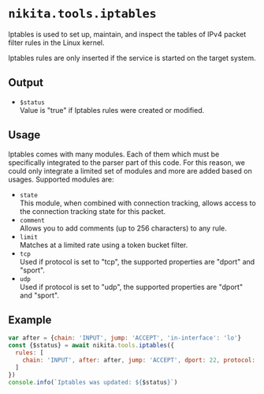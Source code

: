 
# `nikita.tools.iptables`

Iptables is used to set up, maintain, and inspect the tables of IPv4 packet 
filter rules in the Linux kernel.

Iptables rules are only inserted if the service is started on the target system.

## Output

* `$status`   
  Value is "true" if Iptables rules were created or modified.

## Usage

Iptables comes with many modules. Each of them which must be specifically 
integrated to the parser part of this code. For this reason, we could only
integrate a limited set of modules and more are added based on usages. Supported
modules are:

* `state`   
  This module, when combined with connection tracking, allows access to the
  connection tracking state for this packet.   
* `comment`   
  Allows you to add comments (up to 256 characters) to any rule.   
* `limit`   
  Matches at a limited rate using a token bucket filter.   
* `tcp`   
  Used if protocol is set to "tcp", the supported properties are "dport" and
  "sport".   
* `udp`   
  Used if protocol is set to "udp", the supported properties are "dport" and
  "sport".   

## Example

```js
var after = {chain: 'INPUT', jump: 'ACCEPT', 'in-interface': 'lo'}
const {$status} = await nikita.tools.iptables({
  rules: [
    chain: 'INPUT', after: after, jump: 'ACCEPT', dport: 22, protocol: 'tcp'
  ]
})
console.info(`Iptables was updated: ${$status}`)
```
